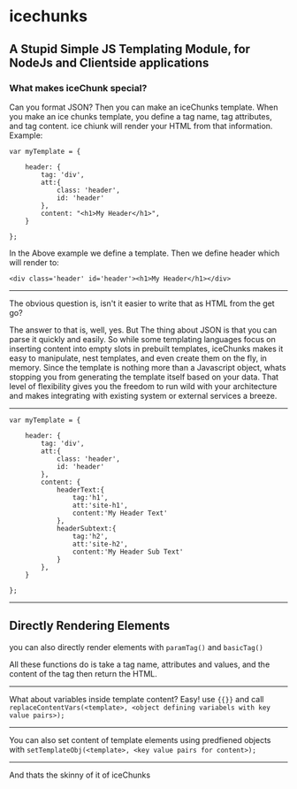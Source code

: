 # icechunks
## A Stupid Simple JS Templating Module, for NodeJs and Clientside applications

### What makes iceChunk special?

Can you format JSON?  Then you can make an iceChunks template.  When you make an ice chunks template,  you define a tag name, tag attributes, and tag content.  ice chiunk will render your HTML from that information.
Example:
```
var myTemplate = {

    header: {
        tag: 'div',
        att:{
            class: 'header',
            id: 'header'
        },
        content: "<h1>My Header</h1>",
    }

};
```
In the Above example we define a template.  Then we define header which will render to:
```
<div class='header' id='header'><h1>My Header</h1></div>
```
---------------------------------------------------------------------------------------------------------

The obvious question is, isn't it easier to write that as HTML from the get go?

The answer to that is, well, yes.  But The thing about JSON is that you can parse it quickly and easily.
So while some templating languages focus on inserting content into empty slots in prebuilt templates,  iceChunks makes it easy to manipulate, nest templates, and even create them on the fly, in memory.  Since the template is nothing more than a Javascript object, whats stopping you from generating the template itself based on your data.
That level of flexibility gives you the freedom to run wild with your architecture and makes integrating with existing system or external services a breeze.

---------------------------------------------------------------------------------------------------------

```
var myTemplate = {

    header: {
        tag: 'div',
        att:{
            class: 'header',
            id: 'header'
        },
        content: {
            headerText:{
                tag:'h1',
                att:'site-h1',
                content:'My Header Text'
            },
            headerSubtext:{
                tag:'h2',
                att:'site-h2',
                content:'My Header Sub Text'
            }
        },
    }

};
```
---------------------------------------------------------------------------------------------------------

## Directly Rendering Elements

you can also directly render elements with ``paramTag()`` and ```basicTag()```

All these functions do is take a tag name, attributes and values, and the content of the tag then return the HTML.

---------------------------------------------------------------------------------------------------------

What about variables inside template content? Easy! use ```{{}}``` and call ```replaceContentVars(<template>, <object defining variabels with key value pairs>);```

---------------------------------------------------------------------------------------------------------

You can also set content of template elements using predfiened objects with ```setTemplateObj(<template>, <key value pairs for content>);```

---------------------------------------------------------------------------------------------------------

And thats the skinny of it of iceChunks